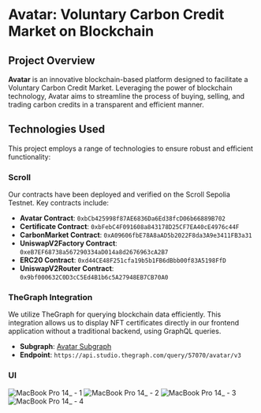 # Avatar: Voluntary Carbon Credit Market on Blockchain

## Project Overview
**Avatar** is an innovative blockchain-based platform designed to facilitate a Voluntary Carbon Credit Market. Leveraging the power of blockchain technology, Avatar aims to streamline the process of buying, selling, and trading carbon credits in a transparent and efficient manner.

## Technologies Used
This project employs a range of technologies to ensure robust and efficient functionality:

###  Scroll
Our contracts have been deployed and verified on the Scroll Sepolia Testnet. Key contracts include:

- **Avatar Contract**: `0xbCb425998f87AE6836Da6Ed38fcD06b66889B702`
- **Certificate Contract**: `0xbFebC4F091608a843178D25CF7EA40cE4976c44F`
- **CarbonMarket Contract**: `0xA09606fbE78A8aAD5b2022F8da3A9e3411FB3a31`
- **UniswapV2Factory Contract**: `0xeB7EF68738a567290334aD014a8d2676963cA2B7`
- **ERC20 Contract**: `0xd44CE48F251cfa19b5b1FB6dBbb00f83A5198FfD`
- **UniswapV2Router Contract**: `0x9bf000632C0D3cC5Ed4B1b6c5A27948EB7CB70A0`

### TheGraph Integration
We utilize TheGraph for querying blockchain data efficiently. This integration allows us to display NFT certificates directly in our frontend application without a traditional backend, using GraphQL queries.

- **Subgraph**: [Avatar Subgraph](https://thegraph.com/studio/subgraph/avatar)
- **Endpoint**: `https://api.studio.thegraph.com/query/57070/avatar/v3`


### UI 
![MacBook Pro 14_ - 1](https://github.com/izzetemredemir/carbon/assets/11755605/3da2682a-5716-4038-a976-492a90f80e01)
![MacBook Pro 14_ - 2](https://github.com/izzetemredemir/carbon/assets/11755605/160c40dc-a56f-4754-b538-5b52e11c9ba6)
![MacBook Pro 14_ - 3](https://github.com/izzetemredemir/carbon/assets/11755605/c26f1f7e-ea06-4d5d-93ba-2cdc01d2edc3)
![MacBook Pro 14_ - 4](https://github.com/izzetemredemir/carbon/assets/11755605/c1bd7636-2bc3-4d1c-990e-e16965938b64)





